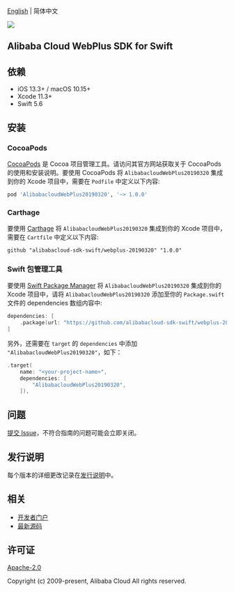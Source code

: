 [English](README.md) | 简体中文

![](https://aliyunsdk-pages.alicdn.com/icons/AlibabaCloud.svg)

## Alibaba Cloud WebPlus SDK for Swift

## 依赖

- iOS 13.3+ / macOS 10.15+
- Xcode 11.3+
- Swift 5.6

## 安装

### CocoaPods

[CocoaPods](https://cocoapods.org) 是 Cocoa 项目管理工具。请访问其官方网站获取关于 CocoaPods 的使用和安装说明。要使用 CocoaPods 将 `AlibabacloudWebPlus20190320` 集成到你的 Xcode 项目中，需要在 `Podfile` 中定义以下内容:

```ruby
pod 'AlibabacloudWebPlus20190320', '~> 1.0.0'
```

### Carthage

要使用 [Carthage](https://github.com/Carthage/Carthage) 将 `AlibabacloudWebPlus20190320` 集成到你的 Xcode 项目中，需要在 `Cartfile` 中定义以下内容:

```ogdl
github "alibabacloud-sdk-swift/webplus-20190320" "1.0.0"
```

### Swift 包管理工具

要使用 [Swift Package Manager](https://swift.org/package-manager/) 将 `AlibabacloudWebPlus20190320` 集成到你的 Xcode 项目中，请将 `AlibabacloudWebPlus20190320` 添加至你的 `Package.swift` 文件的 dependencies 数组内容中:

```swift
dependencies: [
    .package(url: "https://github.com/alibabacloud-sdk-swift/webplus-20190320.git", from: "1.0.0")
]
```

另外，还需要在 `target` 的 `dependencies` 中添加 `"AlibabacloudWebPlus20190320"`，如下：

```swift
.target(
    name: "<your-project-name>",
    dependencies: [
        "AlibabacloudWebPlus20190320",
    ]),
```

## 问题

[提交 Issue](https://github.com/alibabacloud-sdk-swift/webplus-20190320/issues/new)，不符合指南的问题可能会立即关闭。

## 发行说明

每个版本的详细更改记录在[发行说明](./ChangeLog.txt)中。

## 相关

* [开发者门户](https://next.api.aliyun.com/home)
* [最新源码](https://github.com/alibabacloud-sdk-swift/webplus-20190320)

## 许可证

[Apache-2.0](http://www.apache.org/licenses/LICENSE-2.0)

Copyright (c) 2009-present, Alibaba Cloud All rights reserved.
